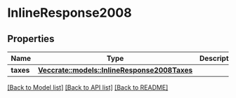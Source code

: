 # InlineResponse2008

## Properties

Name | Type | Description | Notes
------------ | ------------- | ------------- | -------------
**taxes** | [**Vec<crate::models::InlineResponse2008Taxes>**](inline_response_200_8_taxes.md) |  | 

[[Back to Model list]](../README.md#documentation-for-models) [[Back to API list]](../README.md#documentation-for-api-endpoints) [[Back to README]](../README.md)


